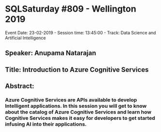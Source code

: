 # SQLSaturday #809 - Wellington 2019
Event Date: 23-02-2019 - Session time: 13:45:00 - Track: Data Science and Artificial Intelligence
## Speaker: Anupama Natarajan
## Title: Introduction to Azure Cognitive Services
## Abstract:
### Azure Cognitive Services are APIs available to develop Intelligent applications. In this session you will get to know about the catalog of Azure Cognitive Services and learn how Cognitive Services makes it easy for developers to get started infusing AI into their applications.
